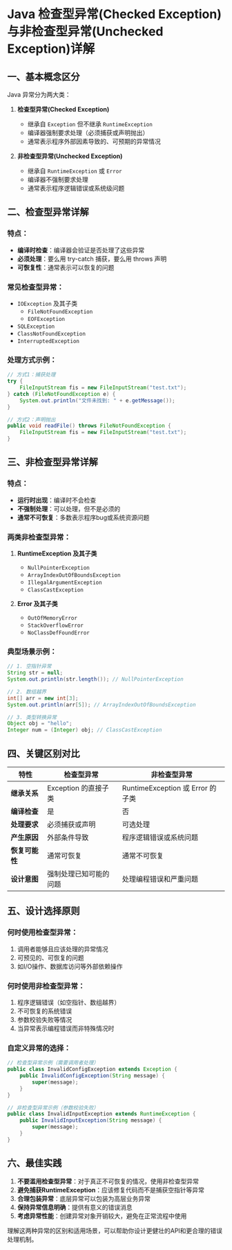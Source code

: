 # Java 检查型异常(Checked Exception)与非检查型异常(Unchecked Exception)详解

## 一、基本概念区分

Java 异常分为两大类：

1. **检查型异常(Checked Exception)**
   - 继承自 `Exception` 但不继承 `RuntimeException`
   - 编译器强制要求处理（必须捕获或声明抛出）
   - 通常表示程序外部因素导致的、可预期的异常情况

2. **非检查型异常(Unchecked Exception)**
   - 继承自 `RuntimeException` 或 `Error`
   - 编译器不强制要求处理
   - 通常表示程序逻辑错误或系统级问题

## 二、检查型异常详解

### 特点：
- **编译时检查**：编译器会验证是否处理了这些异常
- **必须处理**：要么用 try-catch 捕获，要么用 throws 声明
- **可恢复性**：通常表示可以恢复的问题

### 常见检查型异常：
- `IOException` 及其子类
  - `FileNotFoundException`
  - `EOFException`
- `SQLException`
- `ClassNotFoundException`
- `InterruptedException`

### 处理方式示例：

```java
// 方式1：捕获处理
try {
    FileInputStream fis = new FileInputStream("test.txt");
} catch (FileNotFoundException e) {
    System.out.println("文件未找到: " + e.getMessage());
}

// 方式2：声明抛出
public void readFile() throws FileNotFoundException {
    FileInputStream fis = new FileInputStream("test.txt");
}
```

## 三、非检查型异常详解

### 特点：
- **运行时出现**：编译时不会检查
- **不强制处理**：可以处理，但不是必须的
- **通常不可恢复**：多数表示程序bug或系统资源问题

### 两类非检查型异常：
1. **RuntimeException 及其子类**
   - `NullPointerException`
   - `ArrayIndexOutOfBoundsException`
   - `IllegalArgumentException`
   - `ClassCastException`

2. **Error 及其子类**
   - `OutOfMemoryError`
   - `StackOverflowError`
   - `NoClassDefFoundError`

### 典型场景示例：

```java
// 1. 空指针异常
String str = null;
System.out.println(str.length()); // NullPointerException

// 2. 数组越界
int[] arr = new int[3];
System.out.println(arr[5]); // ArrayIndexOutOfBoundsException

// 3. 类型转换异常
Object obj = "hello";
Integer num = (Integer) obj; // ClassCastException
```

## 四、关键区别对比

| 特性                | 检查型异常                      | 非检查型异常                      |
|---------------------|-------------------------------|----------------------------------|
| **继承关系**         | Exception 的直接子类          | RuntimeException 或 Error 的子类 |
| **编译检查**         | 是                            | 否                               |
| **处理要求**         | 必须捕获或声明                 | 可选处理                         |
| **产生原因**         | 外部条件导致                   | 程序逻辑错误或系统问题            |
| **恢复可能性**       | 通常可恢复                    | 通常不可恢复                     |
| **设计意图**         | 强制处理已知可能的问题          | 处理编程错误和严重问题            |

## 五、设计选择原则

### 何时使用检查型异常：
1. 调用者能够且应该处理的异常情况
2. 可预见的、可恢复的问题
3. 如I/O操作、数据库访问等外部依赖操作

### 何时使用非检查型异常：
1. 程序逻辑错误（如空指针、数组越界）
2. 不可恢复的系统错误
3. 参数校验失败等情况
4. 当异常表示编程错误而非特殊情况时

### 自定义异常的选择：
```java
// 检查型异常示例（需要调用者处理）
public class InvalidConfigException extends Exception {
    public InvalidConfigException(String message) {
        super(message);
    }
}

// 非检查型异常示例（参数校验失败）
public class InvalidInputException extends RuntimeException {
    public InvalidInputException(String message) {
        super(message);
    }
}
```

## 六、最佳实践

1. **不要滥用检查型异常**：对于真正不可恢复的情况，使用非检查型异常
2. **避免捕获RuntimeException**：应该修复代码而不是捕获空指针等异常
3. **合理包装异常**：底层异常可以包装为高层业务异常
4. **保持异常信息明确**：提供有意义的错误消息
5. **考虑异常性能**：创建异常对象开销较大，避免在正常流程中使用

理解这两种异常的区别和适用场景，可以帮助你设计更健壮的API和更合理的错误处理机制。